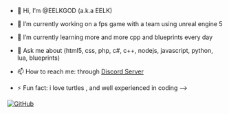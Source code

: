 - 👋 Hi, I’m @EELKGOD (a.k.a EELK)

- 🔭 I’m currently working on a fps game with a team using unreal engine 5

- 🌱 I’m currently learning more and more cpp and blueprints every day

- 💬 Ask me about (html5, css, php, c#, c++, nodejs, javascript, python, lua, blueprints)

- 📫 How to reach me: through [Discord Server](https://discord.gg/7WCa6XqzEk)  

- ⚡ Fun fact: i love turtles , and well experienced in coding -->


[![GitHub](https://img.shields.io/github/followers/EELKGOD?label=follow&style=social)](https://github.com/EELKGOD)

<!---
EELKGOD/EELKGOD is a ✨ special ✨ repository because its `README.md` (this file) appears on your GitHub profile.
You can click the Preview link to take a look at your changes.
<img src="https://github-readme-stats.vercel.app/api?username=iampawan&&show_icons=true&title_color=ffffff&icon_color=bb2acf&text_color=daf7dc&bg_color=151515">

--->
